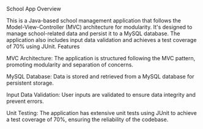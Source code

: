 School App
Overview

This is a Java-based school management application that follows the Model-View-Controller (MVC) architecture for modularity. It's designed to manage school-related data and persist it to a MySQL database. The application also includes input data validation and achieves a test coverage of 70% using JUnit.
Features

MVC Architecture: The application is structured following the MVC pattern, promoting modularity and separation of concerns.

MySQL Database: Data is stored and retrieved from a MySQL database for persistent storage.

Input Data Validation: User inputs are validated to ensure data integrity and prevent errors.

Unit Testing: The application has extensive unit tests using JUnit to achieve a test coverage of 70%, ensuring the reliability of the codebase.
